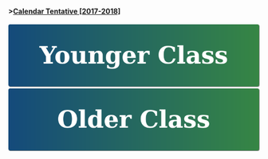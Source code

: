 #### ><a href="https://drive.google.com/file/d/0B4I00_1XboXsYTlGLU5VbUo4WWs/view?usp=sharing" target="_blank">Calendar Tentative [2017-2018]</a>
[![Younger Class](https://raw.githubusercontent.com/isocia/isocia.github.io/master/Younger.png)](https://isocia.github.io/YoungerClass)
[![Older Class](https://raw.githubusercontent.com/isocia/isocia.github.io/master/Older.png)](https://isocia.github.io/OlderClass)
